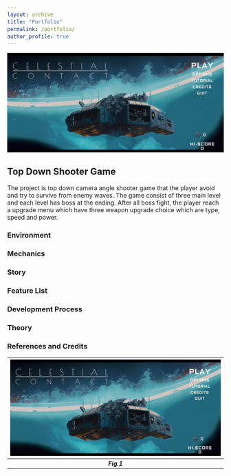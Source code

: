 ```yaml
---
layout: archive
title: "Portfolio"
permalink: /portfolio/
author_profile: true
---
```


![Main UI](../images/portfolio/game_design/celestial_contact/celectial_contact_main_menu_ui-v1.png) 


## Top Down Shooter Game
The project is top down camera angle shooter game that the player avoid and try to survive from enemy waves. The game consist of three main level and each level has boss at the ending. After all boss fight, the player reach a upgrade menu which have three weapon upgrade choice which are type, speed and power.  
### Environment

### Mechanics

### Story 

### Feature List 

### Development Process

### Theory

### References and Credits


| ![Main UI](../images/portfolio/game_design/celestial_contact/celectial_contact_main_menu_ui-v1.png) |
| :--: |
| <b><i> Fig.1 </i><b> |